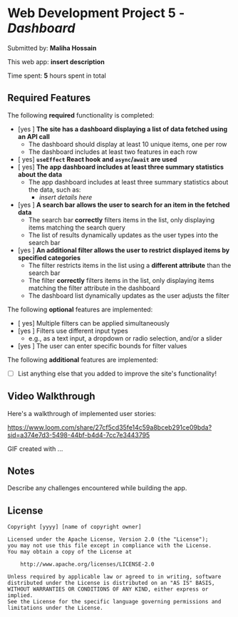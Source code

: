 # Web Development Project 5 - *Dashboard*

Submitted by: **Maliha Hossain**

This web app: **insert description**

Time spent: **5** hours spent in total

## Required Features

The following **required** functionality is completed:

- [yes ] **The site has a dashboard displaying a list of data fetched using an API call**
  - The dashboard should display at least 10 unique items, one per row
  - The dashboard includes at least two features in each row
- [ yes] **`useEffect` React hook and `async`/`await` are used**
- [ yes] **The app dashboard includes at least three summary statistics about the data** 
  - The app dashboard includes at least three summary statistics about the data, such as:
    - *insert details here*
- [yes ] **A search bar allows the user to search for an item in the fetched data**
  - The search bar **correctly** filters items in the list, only displaying items matching the search query
  - The list of results dynamically updates as the user types into the search bar
- [yes ] **An additional filter allows the user to restrict displayed items by specified categories**
  - The filter restricts items in the list using a **different attribute** than the search bar 
  - The filter **correctly** filters items in the list, only displaying items matching the filter attribute in the dashboard
  - The dashboard list dynamically updates as the user adjusts the filter

The following **optional** features are implemented:

- [ yes] Multiple filters can be applied simultaneously
- [yes ] Filters use different input types
  - e.g., as a text input, a dropdown or radio selection, and/or a slider
- [yes ] The user can enter specific bounds for filter values

The following **additional** features are implemented:

* [ ] List anything else that you added to improve the site's functionality!

## Video Walkthrough

Here's a walkthrough of implemented user stories:

https://www.loom.com/share/27cf5cd35fe14c59a8bceb291ce09bda?sid=a374e7d3-5498-44bf-b4d4-7cc7e3443795


<!-- Replace this with whatever GIF tool you used! -->
GIF created with ...  
<!-- Recommended tools:
[Kap](https://getkap.co/) for macOS
[ScreenToGif](https://www.screentogif.com/) for Windows
[peek](https://github.com/phw/peek) for Linux. -->

## Notes

Describe any challenges encountered while building the app.

## License

    Copyright [yyyy] [name of copyright owner]

    Licensed under the Apache License, Version 2.0 (the "License");
    you may not use this file except in compliance with the License.
    You may obtain a copy of the License at

        http://www.apache.org/licenses/LICENSE-2.0

    Unless required by applicable law or agreed to in writing, software
    distributed under the License is distributed on an "AS IS" BASIS,
    WITHOUT WARRANTIES OR CONDITIONS OF ANY KIND, either express or implied.
    See the License for the specific language governing permissions and
    limitations under the License.